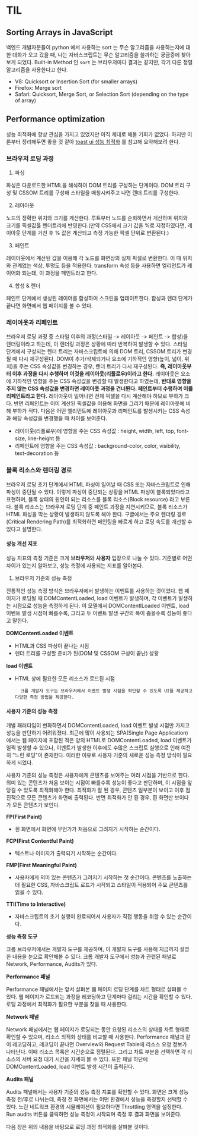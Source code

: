 # TIL

## Sorting Arrays in JavaScript

백엔드 개발자분들이 python 에서 사용하는 sort 는 무슨 알고리즘을 사용하는지에 대한 대화가 오고 갔을 때, 나는 자바스크립트는 무슨 알고리즘을 쓸까하는 궁금증에 찾아보게 되었다.
Built-in Method 인 `sort` 는 브라우저마다 결과는 같지만, 각기 다른 정렬 알고리즘을 사용한다고 한다.

- V8: Quicksort or Insertion Sort (for smaller arrays)
- Firefox: Merge sort
- Safari: Quicksort, Merge Sort, or Selection Sort (depending on the type of array)

## Performance optimization

성능 최적화에 항상 관심을 가지고 있었지만 아직 제대로 해볼 기회가 없었다. 하지만 이론부터 정리해두면 좋을 것 같아 [toast ui 성능 최적화](https://ui.toast.com/fe-guide/ko_PERFORMANCE/) 를 참고해 요약해보려 한다.

### 브라우저 로딩 과정

1. 파싱

파싱은 다운로드한 HTML을 해석하여 DOM 트리를 구성하는 단계이다. DOM 트리 구성 및 CSSOM 트리를 구성해 스타일을 매칭시켜주고 나면 렌더 트리를 구성한다.

2. 레아아웃

노드의 정확한 위치와 크기를 계산한다. 루트부터 노드를 순회하면서 게산하며 위치와 크기를 픽셀값읋 렌더트리에 반영한다.(만약 CSS에서 크기 값을 %로 지정하였다면, 레이아웃 단계를 거친 후 % 값은 계산되고 측정 가능한 픽셀 단위로 변환된다.)

3. 페인트

레이아웃에서 계산된 값을 이용해 각 노드를 화면상의 실제 픽셀로 변환한다. 이 때 위치와 관계없는 색상, 투명도 등을 적용한다. transform 속성 등을 사용하면 엘리먼트가 레이어화 되는데, 이 과정을 페인트라고 한다.

4. 합성 & 렌더

페인트 단계에서 생성된 레이어를 합성하여 스크린을 업데이트한다. 합성과 렌더 단계가 끝나면 화면에서 웹 페이지를 볼 수 있다.

### 레이아웃과 리페인트

브라우저 로딩 과정 중 스타일 이후의 과정(스타일 -> 레이아웃 -> 페인트 -> 합성)을 렌더링이라고 하는데, 이 렌더링 과정은 상황에 따라 반복하여 발생할 수 있다. 스타일 단계에서 구성되는 렌더 트리는 자바스크립트에 의해 DOM 트리, CSSOM 트리가 변경될 때 다시 재구성된다. DOM이 추가/삭제되거나 요소에 기하적인 영향(높이, 넓이, 위치)을 주는 CSS 속성값을 변경하는 경우, 렌더 트리가 다시 재구성된다. **즉, 레이아웃부터 이후 과정을 다시 수행하며 이것을 레이아웃(리플로우)이라고 한다.** 레이아웃은 요소에 기하적인 영향을 주는 CSS 속성값을 변경할 때 발생한다고 하였는데, **반대로 영향을 주지 않는 CSS 속성값을 변경하면 레이아웃 과정을 건너뛴다. 페인트부터 수행하며 이를 리페인트라고 한다.**
레이아웃이 일어나면 전체 픽셀을 다시 계산해야 하므로 부하가 크다. 반면 리페인트는 이미 계산된 픽셀값을 이용해 화면을 그리기 때문에 레이아웃에 비해 부하가 적다. 다음은 어떤 엘리먼트에 레이아웃과 리페인트를 발생시키는 CSS 속성과 해당 속성값을 변경했을 때 차이를 보여준다.

- 레이아웃(리플로우)에 영향을 주는 CSS 속성값 : height, width, left, top, font-size, line-height 등
- 리페인트에 영향을 주는 CSS 속성값 : background-color, color, visibility, text-decoration 등

### 블록 리소스와 렌더링 경로

브라우저 로딩 초기 단계에서 HTML 파싱이 일어날 때 CSS 또는 자바스크립트로 인해 파싱이 중단될 수 있다. 이렇게 파싱이 중단되는 상황을 HTML 파싱이 블록되었다라고 표현하며, 블록 상태의 원인이 되는 리소스를 블록 리소스(Block resource) 라고 부른다. 블록 리소스는 브라우저 로딩 단계 중 페인트 과정을 지연시키므로, 블록 리소스가 HTML 파싱을 막는 상황이 발생하지 않도록 해야 한다. 구글에서는 주요 렌더링 경로(Critical Rendering Path)를 최적화하면 페인팅을 빠르게 하고 로딩 속도를 개선할 수 있다고 설명한다.

#### 성능 개선 지표

성능 지표의 측정 기준은 크게 **브라우저**와 **사용자** 입장으로 나눌 수 있다. 기준별로 어떤 차이가 있는지 알아보고, 성능 측정에 사용되는 지표를 알아본다.

1. 브라우저 기준의 성능 측정

전통적인 성능 측정 방식은 브라우저에서 발생하는 이벤트를 사용하는 것이었다. 웹 페이지가 로딩될 때 DOMContentLoaded, load 이벤트가 발생하며, 각 이벤트가 발생하는 시점으로 성능을 측정하게 된다. 이 모델에서 DOMContentlLoaded 이벤트, load 이벤트 발생 시점이 빠를수록, 그리고 두 이벤트 발생 구간의 폭이 좁을수록 성능이 좋다고 말한다.

**DOMContentLoaded 이벤트**

- HTML과 CSS 파싱이 끝나는 시점
- 렌더 트리를 구성할 준비가 된(DOM 및 CSSOM 구성이 끝난) 상황

**load 이벤트**

- HTML 상에 필요한 모든 리소스가 로드된 시점

        크롬 개발자 도구는 브라우저에서 이벤트 발생 시점을 확인할 수 있도록 UI를 제공하고 다양한 측정 방법을 제공한다.

#### 사용자 기준의 성능 측정

개발 패러다임이 변화하면서 DOMContentLoaded, load 이벤트 발생 시점만 가지고 성능을 판단하기 어려워졌다. 최근에 많이 사용되는 SPA(Single Page Application)에서는 웹 페이지에 포함된 적은 양의 HTML로 DOMContentLoaded, load 이벤트가 일찍 발생할 수 있으나, 이벤트가 발생한 이후에도 수많은 스크립트 실행으로 인해 여전히 "느린 로딩"이 존재한다. 이러한 이유로 사용자 기준의 새로운 성능 측정 방식이 필요하게 되었다.

사용자 기준의 성능 측정은 사용자에게 콘텐츠를 보여주는 여러 시점을 기반으로 한다. 의미 있는 콘텐츠가 처음 보이는 시점이 빠를수록 성능이 좋다고 판단하며, 이 시점을 앞당길 수 있도록 최적화해야 한다. 최적화가 잘 된 경우, 콘텐츠 일부분이 보이고 이후 점진적으로 모든 콘텐츠가 화면에 출력된다. 반면 최적화가 안 된 경우, 흰 화면만 보이다가 모든 콘텐츠가 보인다.

**FP(First Paint)**

- 흰 화면에서 화면에 무언가가 처음으로 그려지기 시작하는 순간이다.

**FCP(First Contentful Paint)**

- 텍스트나 이미지가 출력되기 시작하는 순간이다.

**FMP(First Meaningful Paint)**

- 사용자에게 의미 있는 콘텐츠가 그려지기 시작하는 첫 순간이다. 콘텐츠를 노출하는데 필요한 CSS, 자바스크립트 로드가 시작되고 스타일이 적용되어 주요 콘텐츠를 읽을 수 있다.

**TTI(Time to Interactive)**

- 자바스크립트의 초기 실행이 완료되어서 사용자가 직접 행동을 취할 수 있는 순간이다.

**성능 측정 도구**

크롬 브라우저에서는 개발자 도구를 제공하며, 이 개발자 도구를 사용해 지금까지 설명한 내용을 눈으로 확인해볼 수 있다. 크롬 개발자 도구에서 성능과 관련된 패널로 Network, Performance, Audits가 있다.

**Performance 패널**

Performance 패널에서는 앞서 살펴본 웹 페이지 로딩 단계를 차트 형태로 살펴볼 수 있다. 웹 페이지가 로드되는 과정을 레코딩하고 단계마다 걸리는 시간을 확인할 수 있다. 로딩 과정에서 최적화가 필요한 부분을 찾을 때 사용한다.

**Network 패널**

Network 패널에서는 웹 페이지가 로딩되는 동안 요청된 리소스의 상태를 차트 형태로 확인할 수 있으며, 리소스 최적화 상태를 비교할 때 사용한다. Performance 패널과 같이 레코딩하고, 레코딩이 끝나면 Overview와 Request Table에 리소스 요청 정보가 나타난다. 이때 리소스 목록은 시간순으로 정렬된다. 그리고 차트 부분을 선택하면 각 리소스의 서버 요청 대기 시간을 자세히 볼 수 있다. 또한 패널 하단에 DOMContentLoaded, load 이벤트 발생 시간이 출력된다.

**Audits 패널**

Audits 패널에서는 사용자 기준의 성능 측정 지표를 확인할 수 있다. 화면은 크게 성능 측정 전/후로 나뉘는데, 측정 전 화면에서는 어떤 환경에서 성능을 측정할지 선택할 수 있다. 느린 네트워크 환경의 시뮬레이션이 필요하다면 Throttling 영역을 설정한다. Run audits 버튼을 클릭하면 성능 측정이 시작되며 측정 후 결과 화면을 보여준다.

다음 장은 위의 내용을 바탕으로 로딩 과정 최적화를 살펴볼 것이다.
`
